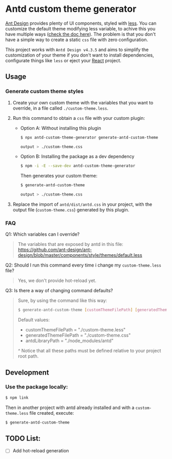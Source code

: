 # Antd custom theme generator

[Ant Design](https://ant.design/) provides plenty of UI components, styled with [less](http://lesscss.org/). You can customize the default theme modifying less variable, to achive this you have multiple ways ([check the doc here](https://ant.design/docs/react/customize-theme)). The problem is that you don't have a simple way to create a static `css` file with zero configuration.

This project works with `Antd Design v4.3.5` and aims to simplify the customization of your theme if you don't want to install dependencies, configurate things like `less` or eject your [React](reactjs.org) project.

## Usage

### Generate custom theme styles

1. Create your own custom theme with the variables that you want to override, in a file called `./custom-theme.less`.

2. Run this command to obtain a `css` file with your custom plugin:

    - Option A: Without installing this plugin
      ```sh
      $ npx antd-custom-theme-generator generate-antd-custom-theme
      
      output > ./custom-theme.css
      ```

    - Option B: Installing the package as a dev dependency
      ```sh
      $ npm -i -E --save-dev antd-custom-theme-generator
      ```
    
      Then generates your custom theme: 
      ```sh
      $ generate-antd-custom-theme
      
      output > ./custom-theme.css
      ```

3. Replace the import of `antd/dist/antd.css` in your project, with the output file (`custom-theme.css`) generated by this plugin.

### FAQ

Q1: Which variables can I override? 

> The variables that are exposed by antd in this file: https://github.com/ant-design/ant-design/blob/master/components/style/themes/default.less

Q2: Should I run this command every time i change my `custom-theme.less` file?

> Yes, we don't provide hot-reload yet.

Q3: Is there a way of changing command defaults?

> Sure, by using the command like this way:
>  ```sh
>  $ generate-antd-custom-theme [customThemeFilePath] [generatedThemeFilePath] [antdLibraryPath]
>  ```
>  
>  Default values:
>  - customThemeFilePath = "./custom-theme.less"
>  - generatedThemeFilePath = "./custom-theme.css"
>  - antdLibraryPath = "./node_modules/antd"
>
>  ^ Notice that all these paths must be defined relative to your project root path.

## Development

### Use the package locally:

```sh
$ npm link
```

Then in another project with antd already installed and with a `custom-theme.less` file created, execute:

```sh
$ generate-antd-custom-theme
```

## TODO List:

- [ ] Add hot-reload generation
